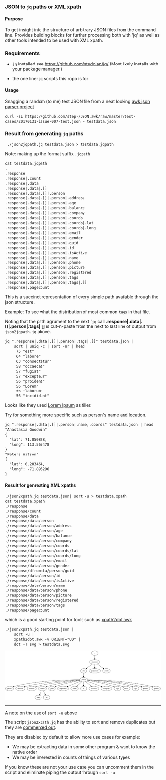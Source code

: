 
### JSON to `jq` paths  or XML xpath

#### Purpose
To get insight into the structure of arbitrary JSON files from the command line.
Provides building blocks for further processing both with 'jq' as well as other tools
intended to be used with XML xpath.



### Requirements

 - `jq` installed see https://github.com/stedolan/jq/
(Most likely installs with your package manager.)

 - the one liner jq scripts this ropo is for

#### Usage

Snagging a random (to me) test JSON file from a neat looking
[awk json parser project](https://github.com/step-/JSON.awk)

```
curl -sL https://github.com/step-/JSON.awk/raw/master/test-cases/20170131-issue-007-test.json > testdata.json
```
### Result from generating `jq` paths
```
 ./json2jqpath.jq testdata.json > testdata.jqpath
```
Note: making up the format suffix `.jqpath`

```
cat testdata.jqpath
.
.response
.response|.count
.response|.data
.response|.data|.[]
.response|.data|.[]|.person
.response|.data|.[]|.person|.address
.response|.data|.[]|.person|.age
.response|.data|.[]|.person|.balance
.response|.data|.[]|.person|.company
.response|.data|.[]|.person|.coords
.response|.data|.[]|.person|.coords|.lat
.response|.data|.[]|.person|.coords|.long
.response|.data|.[]|.person|.email
.response|.data|.[]|.person|.gender
.response|.data|.[]|.person|.guid
.response|.data|.[]|.person|.id
.response|.data|.[]|.person|.isActive
.response|.data|.[]|.person|.name
.response|.data|.[]|.person|.phone
.response|.data|.[]|.person|.picture
.response|.data|.[]|.person|.registered
.response|.data|.[]|.person|.tags
.response|.data|.[]|.person|.tags|.[]
.response|.pagecount

```
This is a succinct representation of every simple path available through the json structure.


Example:
To see what the distribution of most common `tags` in that file.

Noting that the path agrument to the next '`jq`  call
   **.response|.data|.[]|.person|.tags|.[]**
is cut-n-paste from the next to last line of output from
`json2jqpath.jq`  above.


```
jq ".response|.data|.[]|.person|.tags|.[]" testdata.json |
    sort | uniq -c | sort -nr | head
     75 "est"
     64 "labore"
     63 "consectetur"
     58 "occaecat"
     57 "fugiat"
     57 "excepteur"
     56 "proident"
     56 "Lorem"
     56 "laborum"
     56 "incididunt"
```

Looks like they used [Lorem Ipsum](https://en.wikipedia.org/wiki/Lorem_ipsum) as filler.

Try for something more specific such as person's name and location.
```
jq ".response|.data|.[]|.person|.name,.coords" testdata.json | head
"Anastasia Goodwin"
{
  "lat": 71.050828,
  "long": 113.565478
}
"Peters Watson"
{
  "lat": 0.203464,
  "long": -71.896296
}

```

#### Result for genreating XML xpaths
```
./json2xpath.jq testdata.json| sort -u > testdata.xpath
cat testdata.xpath
./response
./response/count
./response/data
./response/data/person
./response/data/person/address
./response/data/person/age
./response/data/person/balance
./response/data/person/company
./response/data/person/coords
./response/data/person/coords/lat
./response/data/person/coords/long
./response/data/person/email
./response/data/person/gender
./response/dfromata/person/guid
./response/data/person/id
./response/data/person/isActive
./response/data/person/name
./response/data/person/phone
./response/data/person/picture
./response/data/person/registered
./response/data/person/tags
./response/pagecount
```

which is a good starting point for tools such as [xpath2dot.awk](https://github.com/TomConlin/xpath2dot)


```
./json2xpath.jq testdata.json |
    sort -u |
    xpath2dot.awk -v ORIENT="UD" |
    dot -T svg > testdata.svg

```

![testdata.svg](https://github.com/TomConlin/json2xpath/blob/master/testdata.svg)


--------

A note on the use of `sort -u` above

The script `json2xpath.jq` has the ability to sort and remove duplicates but they
are [commented out](https://github.com/TomConlin/json2xpath/blob/master/json2xpath.jq#L14).

They are disabled by default to allow more use cases
for example:

 - We may be extracting data in some other program & want to know the native order
 - We may be interested in counts of things of various types

If you know these are not your use case you can uncomment them in the script
and eliminate piping the output through  `sort -u`
